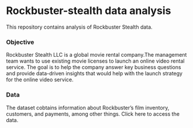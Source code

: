 # Rockbuster-stealth data analysis
This repository contains analysis of Rockbuster Stealth data.
### Objective
Rockbuster Stealth LLC is a global movie rental company.The management team wants to use existing movie licenses to
launch an online video rental service. The goal is to help the company answer key business questions and provide data-driven insights that would help with the launch strategy for the online video service.
### Data
The dataset cobtains information about Rockbuster’s film inventory, customers, and payments, among other things.
Click here to access the data.
